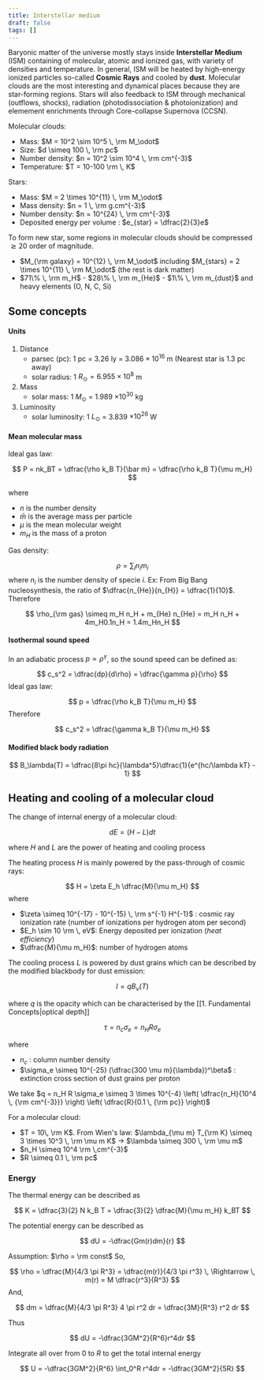 ```yaml
---
title: Interstellar medium
draft: false
tags: []
---
```

 Baryonic matter of the universe mostly stays inside **Interstellar Medium** (ISM) containing of molecular, atomic and ionized gas, with variety of densities and temperature. In general, ISM will be heated by high-energy ionized particles so-called **Cosmic Rays** and cooled by **dust**. Molecular clouds are the most interesting and dynamical places because they are star-forming regions. Stars will also feedback to ISM through mechanical (outflows, shocks), radiation (photodissociation & photoionization) and elemement enrichments through Core-collapse Supernova (CCSN). 

Molecular clouds:
- Mass: $M = 10^2 \sim 10^5 \, \rm M_\odot$ 
- Size: $d \simeq 100 \, \rm pc$ 
- Number density: $n = 10^2 \sim 10^4 \, \rm cm^{-3}$ 
- Temperature: $T = 10-100 \rm \, K$

Stars:
- Mass: $M = 2 \times 10^{11} \, \rm M_\odot$
- Mass density: $n = 1 \, \rm g.cm^{-3}$ 
- Number density: $n = 10^{24} \, \rm cm^{-3}$
- Deposited energy per volume : $e_{star} = \dfrac{2}{3}e$

To form new star, some regions in molecular clouds should be compressed $\gtrsim 20$ order of magnitude. 

- $M_{\rm galaxy} = 10^{12} \, \rm M_\odot$ including $M_{stars} = 2 \times 10^{11} \, \rm M_\odot$ (the rest is dark matter) 
- $71\% \,  \rm m_H$ - $28\% \,  \rm m_{He}$ - $1\% \,  \rm m_{dust}$ and heavy elements (O, N, C, Si)
## Some concepts
#### Units
1. Distance
	- parsec (pc): 1 pc = 3.26 ly = $3.086 \times 10^{16}$ m (Nearest star is 1.3 pc away)
	- solar radius: 1 $R_\odot = 6.955 \times 10^8$ m
2. Mass
	- solar mass: 1 $M_\odot$ = 1.989 $\times 10^{30}$ kg
3. Luminosity
	- solar luminosity: 1 $L_\odot$ = 3.839 $\times 10^{26}$ W
#### Mean molecular mass
Ideal gas law:

$$
P = nk_BT = \dfrac{\rho k_B T}{\bar m} = \dfrac{\rho k_B T}{\mu m_H} 
$$

where
- $n$ is the number density 
- $\bar m$ is the average mass per particle
- $\mu$ is the mean molecular weight
- $m_H$ is the mass of a proton

Gas density:

$$
\rho = \sum_i n_i m_i
$$
where $n_i$ is the number density of specie $i$. 
Ex: From Big Bang nucleosynthesis, the ratio of $\dfrac{n_{He}}{n_{H}} = \dfrac{1}{10}$. Therefore

$$
\rho_{\rm gas} \simeq m_H n_H + m_{He} n_{He} = m_H n_H + 4m_H0.1n_H = 1.4m_Hn_H
$$
#### Isothermal sound speed
In an adiabatic process $p \propto \rho^\gamma$, so the sound speed can be defined as:

$$
c_s^2 = \dfrac{dp}{d\rho} = \dfrac{\gamma p}{\rho}
$$
Ideal gas law:

$$
p = \dfrac{\rho k_B T}{\mu m_H}
$$
Therefore

$$
c_s^2 = \dfrac{\gamma k_B T}{\mu m_H}
$$
#### Modified black body radiation
$$
B_\lambda(T) = \dfrac{8\pi hc}{\lambda^5}\dfrac{1}{e^{hc/\lambda kT} - 1}
$$

## Heating and cooling of a molecular cloud

The change of internal energy of a molecular cloud:

$$
dE = (H-L)dt
$$

where $H$ and $L$ are the power of heating and cooling process 

The heating process $H$ is mainly powered by the pass-through of cosmic rays:

$$
H = \zeta E_h \dfrac{M}{\mu m_H}
$$
where 
- $\zeta \simeq 10^{-17} - 10^{-15} \, \rm s^{-1} H^{-1}$ : cosmic ray ionization rate (number of ionizations per hydrogen atom per second)
- $E_h \sim 10 \rm \, eV$: Energy deposited per ionization (*heat efficiency*) 
- $\dfrac{M}{\mu m_H}$: number of hydrogen atoms

The cooling process $L$ is powered by dust grains which can be described by the modified blackbody for dust emission:

$$
I = qB_\nu(T)
$$

where $q$ is the opacity which can be characterised by the [[1. Fundamental Concepts|optical depth]] 

$$
\tau = n_c \sigma_e = n_H R \sigma_e
$$

where 
- $n_c$ : column number density
- $\sigma_e \simeq 10^{-25} (\dfrac{300 \mu m}{\lambda})^\beta$ : extinction cross section of dust grains per proton

We take $q = n_H R \sigma_e \simeq 3 \times 10^{-4} \left( \dfrac{n_H}{10^4 \, {\rm cm^{-3}}} \right) \left( \dfrac{R}{0.1 \, {\rm pc}} \right)$

For a molecular cloud:
- $T = 10\, \rm K$. From Wien's law: $\lambda_{\mu m} T_{\rm K} \simeq 3 \times 10^3 \, \rm \mu m K$ $\rightarrow$ $\lambda \simeq 300 \, \rm \mu m$
- $n_H \simeq 10^4 \rm \,cm^{-3}$
- $R \simeq 0.1 \, \rm pc$

### Energy 
The thermal energy can be described as

$$
K = \dfrac{3}{2} N k_B T = \dfrac{3}{2} \dfrac{M}{\mu m_H} k_BT
$$

The potential energy can be described as

$$
dU = -\dfrac{Gm(r)dm}{r}
$$

Assumption: $\rho = \rm const$ 
So, 

$$
\rho = \dfrac{M}{4/3 \pi R^3} = \dfrac{m(r)}{4/3 \pi r^3} \, \Rightarrow \, m(r) = M \dfrac{r^3}{R^3}
$$
And, 

$$
dm = \dfrac{M}{4/3 \pi R^3} 4 \pi r^2 dr = \dfrac{3M}{R^3} r^2 dr
$$

Thus

$$
dU = -\dfrac{3GM^2}{R^6}r^4dr
$$

Integrate all over from 0 to $R$ to get the total internal energy

$$
U = -\dfrac{3GM^2}{R^6} \int_0^R r^4dr = -\dfrac{3GM^2}{5R}
$$
